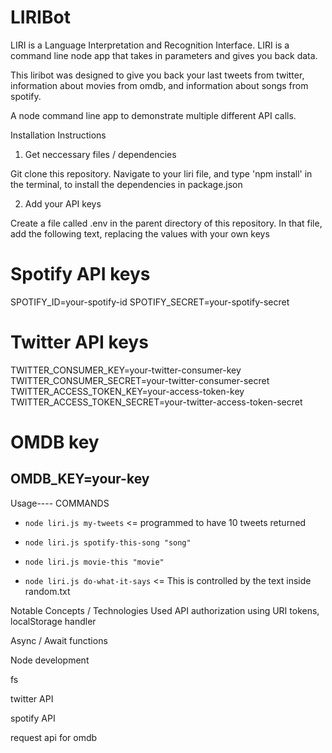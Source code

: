 # LIRIBot

LIRI is a Language Interpretation and Recognition Interface. LIRI is a command line node app that takes in parameters and gives you back data.

This liribot was designed to give you back your last tweets from twitter, information about movies from omdb, and information about songs from spotify.

A node command line app to demonstrate multiple different API calls.

Installation Instructions

1) Get neccessary files / dependencies

 Git clone this repository.
 Navigate to your liri file, and type 'npm install' in the terminal, to install the dependencies in package.json

2) Add your API keys

 Create a file called .env in the parent directory of this repository.
In that file, add the following text, replacing the values with your own keys

# Spotify API keys

SPOTIFY_ID=your-spotify-id
SPOTIFY_SECRET=your-spotify-secret

# Twitter API keys

TWITTER_CONSUMER_KEY=your-twitter-consumer-key
TWITTER_CONSUMER_SECRET=your-twitter-consumer-secret
TWITTER_ACCESS_TOKEN_KEY=your-access-token-key
TWITTER_ACCESS_TOKEN_SECRET=your-twitter-access-token-secret

# OMDB key

OMDB_KEY=your-key
-----------------------------
Usage---- COMMANDS

* `node liri.js my-tweets`  <= programmed to have 10 tweets returned

* `node liri.js spotify-this-song "song"`

* `node liri.js movie-this "movie"`

* `node liri.js do-what-it-says` <= This is controlled by the text inside random.txt

Notable Concepts / Technologies Used
API authorization using URI tokens, localStorage handler

Async / Await functions

Node development

fs

twitter API

spotify API

request api for omdb


